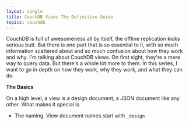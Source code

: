 ```yaml
---
layout: single
title: CouchDB Views The Definitive Guide
topics: couchdb
---
```

CouchDB is full of awesomeness all by itself, the offline replication kicks serious butt. But there is one part that is
so essential to it, with so much information scattered about and so much confusion about how they work and why. I'm
talking about CouchDB views. On first sight, they're a mere way to query data. But there's a whole lot more to them. In
this series, I want to go in depth on how they work, why they work, and what they can do.

**The Basics**

On a high level, a view is a design document, a JSON document like any other. What makes it special is

* The naming. View document names start with `_design`
